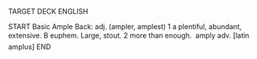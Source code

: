 TARGET DECK
ENGLISH

START
Basic
Ample
Back: adj. (ampler, amplest) 1 a plentiful, abundant, extensive. B euphem. Large, stout. 2 more than enough.  amply adv. [latin amplus]
END
